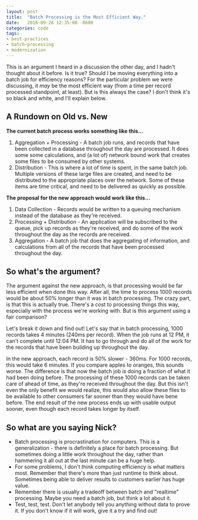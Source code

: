 ```yaml
---
layout: post
title:  "Batch Processing is the Most Efficient Way."
date:   2018-09-28 12:35:00 -0600
categories: code
tags:
- best-practices
- batch-processing
- modernization
---
```

This is an argument I heard in a discussion the other day, and I hadn't thought about it before. Is it true? Should I be moving everything into a batch job for efficiency reasons? For the particular problem we were discussing, it *may* be the most efficient way (from a time per record processed standpoint, at least). But is this always the case? I don't think it's so black and white, and I'll explain below.


## A Rundown on Old vs. New
**The current batch process works something like this...**
1. Aggregation + Processing - A batch job runs, and records that have been collected in a database throughout the day are processed. It does some some calculations, and (a lot of) network bound work that creates some files to be consumed by other systems.
2. Distribution - This is where a lot of time is spent, in the same batch job. Multiple versions of these large files are created, and need to be distributed to the appropriate places over the network. Some of these items are time critical, and need to be delivered as quickly as possible.

**The proposal for the new approach would work like this...**
1. Data Collection - Records would be written to a queuing mechanism instead of the database as they're received.
2. Processing + Distribution - An application will be subscribed to the queue, pick up records as they're received, and do some of the work throughout the day as the records are received.
3. Aggregation - A batch job that does the aggregating of information, and calculations from all of the records that have been processed throughout the day.

## So what's the argument?
The argument against the new approach, is that processing would be far less efficient when done this way. After all, the time to process 1000 records would be about 50% longer than it was in batch processing. The crazy part, is that this is actually true. There's a cost to processing things this way, especially with the process we're working with. But is this argument using a fair comparison?

Let's break it down and find out!
Let's say that in batch processing, 1000 records takes 4 minutes (240ms per record). When the job runs at 12 PM, it can't complete until 12:04 PM. It has to go through and do all of the work for the records that have been building up throughout the day.

In the new approach, each record is 50% slower - 360ms. For 1000 records, this would take 6 minutes. If you compare apples to oranges, this sounds worse. The difference is that now the batch job is doing a fraction of what it had been doing before. The processing of these 1000 records can be taken care of ahead of time, as they're received throughout the day. But this isn't even the only benefit we would realize, this would also allow these files to be available to other consumers far sooner than they would have bene before. The end result of the new process ends up with usable output sooner, even though each record takes longer by itself.

## So what are you saying Nick?
* Batch processing is procrastination for computers. This is a generalization - there is definitely a place for batch processing. But sometimes doing a little work throughout the day, rather than hammering it all out at the last minute can be a huge help.
* For some problems, I don't think computing efficiency is what matters most. Remember that there's more than just runtime to think about. Sometimes being able to deliver results to customers earlier has huge value.
* Remember there is usually a tradeoff between batch and "realtime" processing. Maybe you need a batch job, but think a lot about it.
* Test, test, test. Don't let anybody tell you anything without data to prove it. If you don't know if it will work, give it a try and find out!